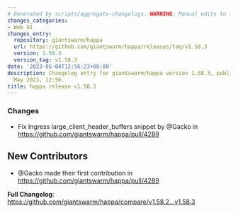 ```yaml
---
# Generated by scripts/aggregate-changelogs. WARNING: Manual edits to this files will be overwritten.
changes_categories:
- Web UI
changes_entry:
  repository: giantswarm/happa
  url: https://github.com/giantswarm/happa/releases/tag/v1.58.3
  version: 1.58.3
  version_tag: v1.58.3
date: '2023-05-04T12:56:23+00:00'
description: Changelog entry for giantswarm/happa version 1.58.3, published on 04
  May 2023, 12:56.
title: happa release v1.58.3
---
```


<!-- Release notes generated using configuration in .github/release.yml at main -->

### Changes
* Fix Ingress large_client_header_buffers snippet by @Gacko in https://github.com/giantswarm/happa/pull/4289

## New Contributors
* @Gacko made their first contribution in https://github.com/giantswarm/happa/pull/4289

**Full Changelog**: https://github.com/giantswarm/happa/compare/v1.58.2...v1.58.3
